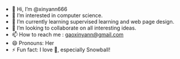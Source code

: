 - 👋 Hi, I’m @xinyann666
- 👀 I’m interested in computer science.
- 🌱 I’m currently learning supervised learning and web page design.
- 💞️ I’m looking to collaborate on all interesting ideas.
- 📫 How to reach me : gaoxinyann@gmail.com
- 😄 Pronouns: Her
- ⚡ Fun fact: I love 🐰, especially Snowball!

<!---
xinyann666/xinyann666 is a ✨ special ✨ repository because its `README.md` (this file) appears on your GitHub profile.
You can click the Preview link to take a look at your changes.
--->
